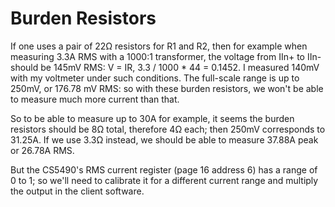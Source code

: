 # Burden Resistors

If one uses a pair of 22Ω resistors for R1 and R2, then for example when
measuring 3.3A RMS with a 1000:1 transformer, the voltage from IIn+ to IIn-
should be 145mV RMS: V = IR, 3.3 / 1000 * 44 = 0.1452.  I measured 140mV with
my voltmeter under such conditions.  The full-scale range is up to 250mV, or
176.78 mV RMS: so with these burden resistors, we won't be able to measure much
more current than that.

So to be able to measure up to 30A for example, it seems the burden resistors
should be 8Ω total, therefore 4Ω each; then 250mV corresponds to 31.25A.  If we
use 3.3Ω instead, we should be able to measure 37.88A peak or 26.78A RMS.

But the CS5490's RMS current register (page 16 address 6) has a range of 0 to
1; so we'll need to calibrate it for a different current range and multiply the
output in the client software.


